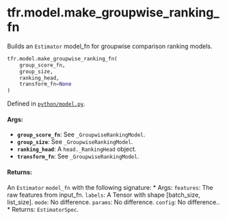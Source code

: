 <div itemscope itemtype="http://developers.google.com/ReferenceObject">
<meta itemprop="name" content="tfr.model.make_groupwise_ranking_fn" />
<meta itemprop="path" content="Stable" />
</div>

# tfr.model.make_groupwise_ranking_fn

Builds an `Estimator` model_fn for groupwise comparison ranking models.

```python
tfr.model.make_groupwise_ranking_fn(
    group_score_fn,
    group_size,
    ranking_head,
    transform_fn=None
)
```

Defined in
[`python/model.py`](https://github.com/tensorflow/ranking/tree/master/tensorflow_ranking/python/model.py).

<!-- Placeholder for "Used in" -->

#### Args:

*   <b>`group_score_fn`</b>: See `_GroupwiseRankingModel`.
*   <b>`group_size`</b>: See `_GroupwiseRankingModel`.
*   <b>`ranking_head`</b>: A `head._RankingHead` object.
*   <b>`transform_fn`</b>: See `_GroupwiseRankingModel`.

#### Returns:

An `Estimator` `model_fn` with the following signature: * Args: `features`: The
raw features from input_fn. `labels`: A Tensor with shape [batch_size,
list_size]. `mode`: No difference. `params`: No difference. `config`: No
difference.. * Returns: `EstimatorSpec`.
